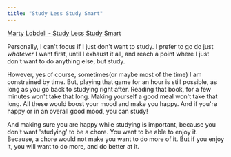 ```yaml
---
title: "Study Less Study Smart"
---
```


[Marty Lobdell - Study Less Study Smart](https://www.youtube.com/watch?v=IlU-zDU6aQ0)  

Personally, I can't focus if I just don't want to study. I prefer to go do just *whatever* I want first, until I exhaust it all, and reach a point where I just don't want to do anything else, but study.   

However, yes of course, sometimes(or maybe most of the time) I am constrained by time. But, playing that game for an hour is still possible, as long as you go back to studying right after. Reading that book, for a few minutes won't take that long. Making yourself a good meal won't take that long. All these would boost your mood and make you happy. And if you're happy or in an overall good mood, you can study!  

And making sure you are happy while studying is important, because you don't want 'studying' to be a chore. You want to be able to enjoy it. Because, a chore would not make you want to do more of it. But if you enjoy it, you will want to do more, and do better at it.  